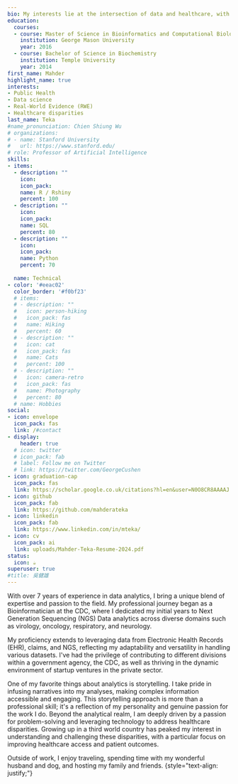 ```yaml
---
bio: My interests lie at the intersection of data and healthcare, with the ultimate goal of leveraging data to promote healthcare access for all and combatting healthcare disparities.
education:
  courses:
  - course: Master of Science in Bioinformatics and Computational Biology
    institution: George Mason University
    year: 2016
  - course: Bachelor of Science in Biochemistry
    institution: Temple University
    year: 2014
first_name: Mahder
highlight_name: true
interests:
- Public Health
- Data science 
- Real-World Evidence (RWE)
- Healthcare disparities 
last_name: Teka
#name_pronunciation: Chien Shiung Wu
# organizations:
# - name: Stanford University
#   url: https://www.stanford.edu/
# role: Professor of Artificial Intelligence
skills:
- items:
  - description: ""
    icon: 
    icon_pack: 
    name: R / Rshiny
    percent: 100
  - description: ""
    icon: 
    icon_pack: 
    name: SQL
    percent: 80
  - description: ""
    icon: 
    icon_pack: 
    name: Python
    percent: 70
  
  name: Technical
- color: '#eeac02'
  color_border: '#f0bf23'
  # items:
  # - description: ""
  #   icon: person-hiking
  #   icon_pack: fas
  #   name: Hiking
  #   percent: 60
  # - description: ""
  #   icon: cat
  #   icon_pack: fas
  #   name: Cats
  #   percent: 100
  # - description: ""
  #   icon: camera-retro
  #   icon_pack: fas
  #   name: Photography
  #   percent: 80
  # name: Hobbies
social:
- icon: envelope
  icon_pack: fas
  link: /#contact
- display:
    header: true
  # icon: twitter
  # icon_pack: fab
  # label: Follow me on Twitter
  # link: https://twitter.com/GeorgeCushen
- icon: graduation-cap
  icon_pack: fas
  link: https://scholar.google.co.uk/citations?hl=en&user=N0O8CR8AAAAJ
- icon: github
  icon_pack: fab
  link: https://github.com/mahderateka
- icon: linkedin
  icon_pack: fab
  link: https://www.linkedin.com/in/mteka/
- icon: cv
  icon_pack: ai
  link: uploads/Mahder-Teka-Resume-2024.pdf
status:
  icon: ☕️
superuser: true
#title: 吳健雄
---
```



With over 7 years of experience in data analytics, I bring a unique blend of expertise and passion to the field. My professional journey began as a Bioinformatician at the CDC, where I dedicated my initial years to Next Generation Sequencing (NGS) Data analytics across diverse domains such as virology, oncology, respiratory, and neurology.

My proficiency extends to leveraging data from Electronic Health Records (EHR), claims, and NGS, reflecting my adaptability and versatility in handling various datasets. I've had the privilege of contributing to different divisions within a government agency, the CDC, as well as thriving in the dynamic environment of startup ventures in the private sector.

One of my favorite things about analytics is storytelling. I take pride in infusing narratives into my analyses, making complex information accessible and engaging. This storytelling approach is more than a professional skill; it's a reflection of my personality and genuine passion for the work I do.
Beyond the analytical realm, I am deeply driven by a passion for problem-solving and leveraging technology to address healthcare disparities. Growing up in a third world country has peaked my interest in understanding and challenging these disparities, with a particular focus on improving healthcare access and patient outcomes.

Outside of work, I enjoy traveling, spending time  with my wonderful husband and dog, and hosting my family and friends. 
{style="text-align: justify;"}
